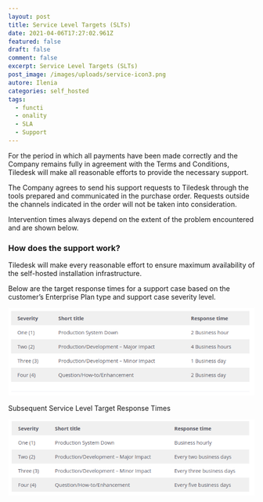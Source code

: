 ```yaml
---
layout: post
title: Service Level Targets (SLTs)
date: 2021-04-06T17:27:02.961Z
featured: false
draft: false
comment: false
excerpt: Service Level Targets (SLTs)
post_image: /images/uploads/service-icon3.png
autore: Ilenia
categories: self_hosted
tags:
  - functi
  - onality
  - SLA
  - Support
---
```

For the period in which all payments have been made correctly and the Company remains fully in agreement with the Terms and Conditions, Tiledesk will make all reasonable efforts to provide the necessary support.‌

The Company agrees to send his support requests to Tiledesk through the tools prepared and communicated in the purchase order. Requests outside the channels indicated in the order will not be taken into consideration.‌

Intervention times always depend on the extent of the problem encountered and are shown below.

### How does the support work?

Tiledesk will make every reasonable effort to ensure maximum availability of the self-hosted installation infrastructure.‌

Below are the target response times for a support case based on the customer’s Enterprise Plan type and support case severity level.

![Target response times for a support case](/images/uploads/schermata-da-2021-04-06-21-25-13.png "Target response times for a support case")

Subsequent Service Level Target Response Times

![Subsequent Service Level Target Response Times](/images/uploads/schermata-da-2021-04-06-21-25-20.png "Service Level Target Response Times")